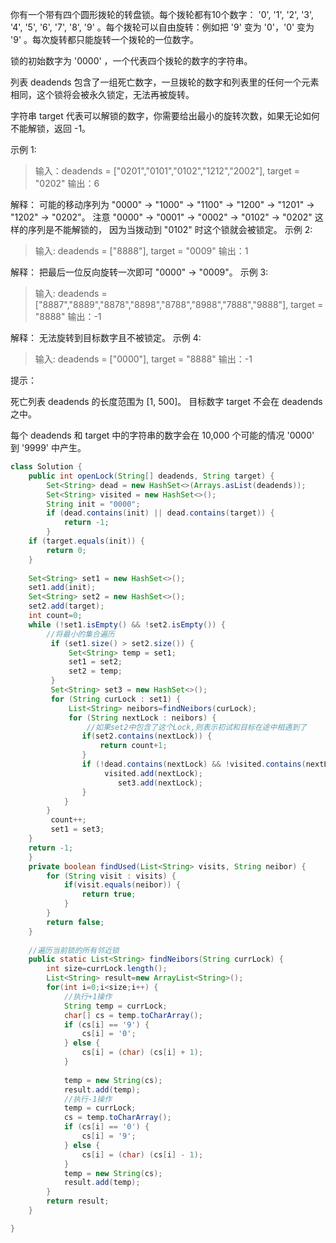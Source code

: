 你有一个带有四个圆形拨轮的转盘锁。每个拨轮都有10个数字： '0', '1', '2', '3', '4', '5', '6', '7', '8', '9' 。每个拨轮可以自由旋转：例如把 '9' 变为  '0'，'0' 变为 '9' 。每次旋转都只能旋转一个拨轮的一位数字。

锁的初始数字为 '0000' ，一个代表四个拨轮的数字的字符串。

列表 deadends 包含了一组死亡数字，一旦拨轮的数字和列表里的任何一个元素相同，这个锁将会被永久锁定，无法再被旋转。

字符串 target 代表可以解锁的数字，你需要给出最小的旋转次数，如果无论如何不能解锁，返回 -1。

 

示例 1:

> 输入：deadends = ["0201","0101","0102","1212","2002"], target = "0202"
> 输出：6

 解释：
可能的移动序列为 "0000" -> "1000" -> "1100" -> "1200" -> "1201" -> "1202" -> "0202"。
注意 "0000" -> "0001" -> "0002" -> "0102" -> "0202" 这样的序列是不能解锁的，
因为当拨动到 "0102" 时这个锁就会被锁定。
示例 2:

> 输入: deadends = ["8888"], target = "0009"
> 输出：1

解释：
把最后一位反向旋转一次即可 "0000" -> "0009"。
示例 3:

> 输入: deadends = ["8887","8889","8878","8898","8788","8988","7888","9888"], target = "8888"
> 输出：-1

解释：
无法旋转到目标数字且不被锁定。
示例 4:

> 输入: deadends = ["0000"], target = "8888"
> 输出：-1


提示：

死亡列表 deadends 的长度范围为 [1, 500]。
目标数字 target 不会在 deadends 之中。

每个 deadends 和 target 中的字符串的数字会在 10,000 个可能的情况 '0000' 到 '9999' 中产生。

```java
class Solution {
    public int openLock(String[] deadends, String target) {
		Set<String> dead = new HashSet<>(Arrays.asList(deadends));
	    Set<String> visited = new HashSet<>();
	    String init = "0000";
	    if (dead.contains(init) || dead.contains(target)) {
	        return -1;
	    }   
    if (target.equals(init)) {
        return 0;
    }
    	
    Set<String> set1 = new HashSet<>();
    set1.add(init);
    Set<String> set2 = new HashSet<>();
    set2.add(target);
    int count=0;
    while (!set1.isEmpty() && !set2.isEmpty()) {
    	//将最小的集合遍历
    	 if (set1.size() > set2.size()) {
             Set<String> temp = set1;
             set1 = set2;
             set2 = temp;
         }
    	 Set<String> set3 = new HashSet<>();
    	 for (String curLock : set1) {
    		 List<String> neibors=findNeibors(curLock);
    		 for (String nextLock : neibors) {
    			 //如果set2中包含了这个Lock,则表示初试和目标在途中相遇到了
				if(set2.contains(nextLock)) {
					return count+1;
				}
				if (!dead.contains(nextLock) && !visited.contains(nextLock)) {
					 visited.add(nextLock);
	                    set3.add(nextLock);
				}
			}
		}
    	 count++;
         set1 = set3;
    } 
	return -1;
	}
	private boolean findUsed(List<String> visits, String neibor) {
		for (String visit : visits) {
			if(visit.equals(neibor)) {
				return true;
			}			
		}
		return false;
	}
	 
	//遍历当前锁的所有邻近锁
	public static List<String> findNeibors(String currLock) {
		int size=currLock.length();
		List<String> result=new ArrayList<String>();
		for(int i=0;i<size;i++) {
			//执行+1操作
		    String temp = currLock;
			char[] cs = temp.toCharArray();
			if (cs[i] == '9') {
				cs[i] = '0';
			} else {
				cs[i] = (char) (cs[i] + 1);
			}
			
			temp = new String(cs);
			result.add(temp);
			//执行-1操作
			temp = currLock;
			cs = temp.toCharArray();
			if (cs[i] == '0') {
				cs[i] = '9';
			} else {
				cs[i] = (char) (cs[i] - 1);
			}
			temp = new String(cs);
			result.add(temp);
		}
		return result;
	}

}
```

